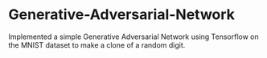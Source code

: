 # Generative-Adversarial-Network
Implemented a simple Generative Adversarial Network using Tensorflow on the MNIST dataset to make a clone of a random digit.
